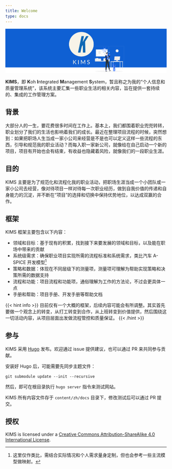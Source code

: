 ```yaml
---
title: Welcome
type: docs
---
```


![](/welcome.png)

**KIMS**，即 **K**oh **I**ntegrated **M**anagement **S**ystem，暂且称之为我的“个人信息和质量管理系统”，该系统主要汇集一些职业生活的相关内容，旨在提供一套持续的、集成的工作管理方案。

## 背景

大部分人的一生，要花费很多时间在工作上。基本上，我们都围着职业兜兜转转，职业划分了我们的生活也影响着我们的成长。最近在整理项目流程的时候，突然想到：如果把职场人生当成一家小公司来经营是不是也可以定义这样一些流程的东西，引导和规范我的职业活动？而每入职一家新公司，就像给在自己启动一个新的项目，项目有开始也会有结束，有收益也隐藏着风险，就像我们的一段职业生涯。

## 目的

KIMS 主要是为了规范化和流程化我的职业活动，把职场生涯当成一个小团队或一家小公司去经营，像对待项目一样对待每一次职业经历，做到自我价值的传递和自身能力的沉淀，并不断在“项目”的选择和切换中保持优势地位，以达成双赢的合作。

## 框架

KIMS 框架主要包含以下内容：

- 领域和目标：基于现有的积累，找到接下来要发展的领域和目标，以及能在职场中带来的贡献
- 系统级需求：确保职业项目实现所需的流程标准和系统需求，类比汽车 A-SPICE 开发模型[^1]
- 策略和数据：体现在不同层级下的测量项，测量项可理解为帮助实现策略和决策所需的数据支持
- 流程和功能：项目流程和功能项，通俗理解为工作的方法论，不过会更具体一点
- 手册和帮助：项目手册、开发手册等帮助文档

[^1]: 这里仅作类比，需结合实际情况和个人需求量身定制，但也会参考一些主流模型做映射。

{{< hint info >}}
目前仅有一个大概的框架，后续内容可能会有所调整。其实首先要做一个观念上的转变，从打工转变到合作，从上班转变到价值提供，然后围绕这一切活动内容，从项目层面出发做流程管控和质量保证。
{{< /hint >}}

## 参与

KIMS 采用 [Hugo](https://gohugo.io/) 发布。欢迎通过 issue 提供建议，也可以通过 PR 来共同参与贡献。

安装好 Hugo 后，可能需要先同步主题文件：

```shell
git submodule update --init --recursive
```

然后，即可在根目录执行 `hugo server` 指令来测试网站。

KIMS 所有内容文件存于 `content/zh/docs` 目录下，修改测试后可以通过 PR 提交。

## 授权

KIMS is licensed under a [Creative Commons Attribution-ShareAlike 4.0 International License](http://creativecommons.org/licenses/by-sa/4.0/).
